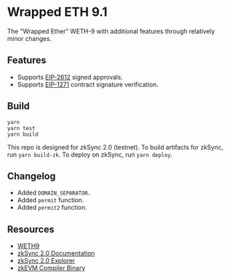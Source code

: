 # Wrapped ETH 9.1

The "Wrapped Ether" WETH-9 with additional features through relatively minor changes.

## Features
- Supports [EIP-2612](https://eips.ethereum.org/EIPS/eip-2612) signed approvals.
- Supports [EIP-1271](https://eips.ethereum.org/EIPS/eip-1271)  contract signature verification.

## Build
```
yarn
yarn test
yarn build
```
This repo is designed for zkSync 2.0 (testnet). To build artifacts for zkSync, run `yarn build-zk`. To deploy on zkSync, run `yarn deploy`.

## Changelog
- Added `DOMAIN_SEPARATOR.`
- Added `permit` function.
- Added `permit2` function.

## Resources
- [WETH9](https://github.com/gnosis/canonical-weth/blob/master/contracts/WETH9.sol)
- [zkSync 2.0 Documentation](https://v2-docs.zksync.io/dev/)
- [zkSync 2.0 Explorer](https://explorer.zksync.io/)
- [zkEVM Compiler Binary](https://github.com/matter-labs/zksolc-bin/)